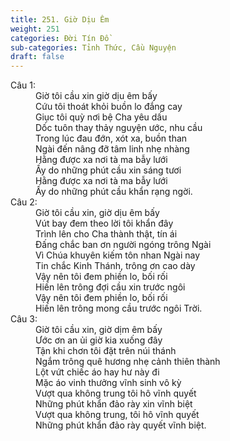 ```yaml
---
title: 251. Giờ Dịu Êm
weight: 251
categories: Đời Tín Đồ
sub-categories: Tỉnh Thức, Cầu Nguyện
draft: false
---
```

<dl><dt>Câu 1:</dt><dd data-verse="1">Giờ tôi cầu xin giờ dịu êm bấy <br/>Cứu tôi thoát khỏi buồn lo đắng cay <br/>Giục tôi quỳ nơi bệ Cha yêu dấu <br/>Dốc tuôn thay thảy nguyện ước, nhu cầu <br/>Trong lúc đau đớn, xót xa, buồn than <br/>Ngài đến nâng đỡ tâm linh nhẹ nhàng <br/>Hằng được xa nơi tà ma bẫy lưới <br/>Ấy do những phút cầu xin sáng tươi <br/>Hằng được xa nơi tà ma bẫy lưới <br/>Ấy do những phút cầu khẩn rạng ngời. </dd><dt>Câu 2:</dt><dd data-verse="2">Giờ tôi cầu xin, giờ dịu êm bấy <br/>Vút bay đem theo lời tôi khẩn đây <br/>Trình lên cho Cha thành thật, tín ái <br/>Đấng chắc ban ơn người ngóng trông Ngài <br/>Vì Chúa khuyên kiếm tôn nhan Ngài nay <br/>Tin chắc Kinh Thánh, trông ơn cao dày <br/>Vậy nên tôi đem phiền lo, bối rối <br/>Hiến lên trông đợi cầu xin trước ngôi <br/>Vậy nên tôi đem phiền lo, bối rối <br/>Hiến lên trông mong cầu trước ngôi Trời. </dd><dt>Câu 3:</dt><dd data-verse="3">Giờ tôi cầu xin, giờ dịm êm bấy <br/>Ước ơn an ủi giờ kia xuống đây <br/>Tận khi chơn tôi đặt trên núi thánh <br/>Ngắm trông quê hương nhẹ cảnh thiên thành <br/>Lột vứt chiếc áo hay hư này đi <br/>Mặc áo vinh thưởng vĩnh sinh vô kỳ <br/>Vượt qua không trung tôi hô vĩnh quyết <br/>Những phút khẩn đảo rày xin vĩnh biệt <br/>Vượt qua không trung, tôi hô vĩnh quyết <br/>Những phút khẩn đảo rày quyết vĩnh biệt. </dd></dl>